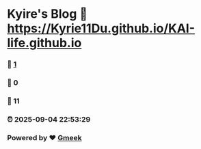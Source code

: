 # Kyire's Blog :link: https://Kyrie11Du.github.io/KAI-life.github.io 
### :page_facing_up: [1](https://Kyrie11Du.github.io/KAI-life.github.io/tag.html) 
### :speech_balloon: 0 
### :hibiscus: 11 
### :alarm_clock: 2025-09-04 22:53:29 
### Powered by :heart: [Gmeek](https://github.com/Meekdai/Gmeek)

